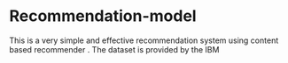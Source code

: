 # Recommendation-model
This is a very simple and effective recommendation system using content based recommender .
The dataset is provided by the IBM

